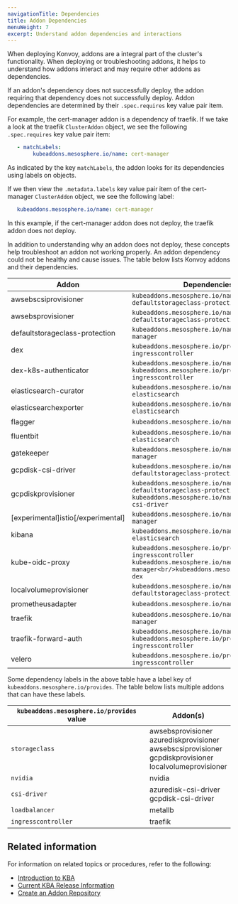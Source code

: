 ```yaml
---
navigationTitle: Dependencies
title: Addon Dependencies
menuWeight: 7
excerpt: Understand addon dependencies and interactions
---
```


<!-- markdownlint-disable MD018 -->

When deploying Konvoy, addons are a integral part of the cluster's functionality. When deploying or troubleshooting addons, it helps to understand how addons interact and may require other addons as dependencies.

If an addon's dependency does not successfully deploy, the addon requiring that dependency does not successfully deploy. Addon dependencies are determined by their `.spec.requires` key value pair item.

For example, the cert-manager addon is a dependency of traefik. If we take a look at the traefik `ClusterAddon` object, we see the following `.spec.requires` key value pair item:

```yaml
   - matchLabels:
        kubeaddons.mesosphere.io/name: cert-manager
```

As indicated by the key `matchLabels`, the addon looks for its dependencies using labels on objects.

If we then view the `.metadata.labels` key value pair item of the cert-manager `ClusterAddon` object, we see the following label:

```yaml
   kubeaddons.mesosphere.io/name: cert-manager
```

In this example, if the cert-manager addon does not deploy, the traefik addon does not deploy.

In addition to understanding why an addon does not deploy, these concepts help troubleshoot an addon not working properly. An addon dependency could not be healthy and cause issues. The table below lists Konvoy addons and their dependencies.

|  **Addon** | **Dependencies** |
| --- | --- |
|  awsebscsiprovisioner | `kubeaddons.mesosphere.io/name: defaultstorageclass-protection` |
|  awsebsprovisioner | `kubeaddons.mesosphere.io/name: defaultstorageclass-protection` |
|  defaultstorageclass-protection | `kubeaddons.mesosphere.io/name: cert-manager` |
|  dex | `kubeaddons.mesosphere.io/provides: ingresscontroller` |
|  dex-k8s-authenticator | `kubeaddons.mesosphere.io/name: dex`<br/>`kubeaddons.mesosphere.io/provides: ingresscontroller` |
|  elasticsearch-curator | `kubeaddons.mesosphere.io/name: elasticsearch` |
|  elasticsearchexporter | `kubeaddons.mesosphere.io/name: elasticsearch` |
|  flagger | `kubeaddons.mesosphere.io/name: istio` |
|  fluentbit | `kubeaddons.mesosphere.io/name: elasticsearch` |
|  gatekeeper | `kubeaddons.mesosphere.io/name: cert-manager` |
|  gcpdisk-csi-driver | `kubeaddons.mesosphere.io/name: defaultstorageclass-protection` |
|  gcpdiskprovisioner | `kubeaddons.mesosphere.io/name: defaultstorageclass-protection`<br/>`kubeaddons.mesosphere.io/name: gcpdisk-csi-driver` |
|  [experimental]istio[/experimental] | `kubeaddons.mesosphere.io/name: cert-manager` |
|  kibana | `kubeaddons.mesosphere.io/name: elasticsearch` |
|  kube-oidc-proxy | `kubeaddons.mesosphere.io/provides: ingresscontroller`<br/>`kubeaddons.mesosphere.io/name: cert-manager<br/>kubeaddons.mesosphere.io/name: dex` |
|  localvolumeprovisioner | `kubeaddons.mesosphere.io/name: defaultstorageclass-protection` |
|  prometheusadapter | `kubeaddons.mesosphere.io/name: prometheus` |
|  traefik | `kubeaddons.mesosphere.io/name: cert-manager` |
|  traefik-forward-auth | `kubeaddons.mesosphere.io/name: dex`<br/>`kubeaddons.mesosphere.io/provides: ingresscontroller` |
|  velero | `kubeaddons.mesosphere.io/provides: ingresscontroller` |

Some dependency labels in the above table have a label key of `kubeaddons.mesosphere.io/provides`. The table below lists multiple addons that can have these labels.

|  **`kubeaddons.mesosphere.io/provides` value** | **Addon(s)** |
| --- | --- |
|  `storageclass` | awsebsprovisioner<br/>azurediskprovisioner<br/>awsebscsiprovisioner<br/>gcpdiskprovisioner<br/>localvolumeprovisioner |
|  `nvidia` | nvidia |
|  `csi-driver` | azuredisk-csi-driver<br/>gcpdisk-csi-driver |
|  `loadbalancer` | metallb |
|  `ingresscontroller` | traefik |

## Related information

For information on related topics or procedures, refer to the following:

- [Introduction to KBA](../../addons)
- [Current KBA Release Information](../../release-notes/kubernetes-base-addon)
- [Create an Addon Repository](../addon-repositories)
